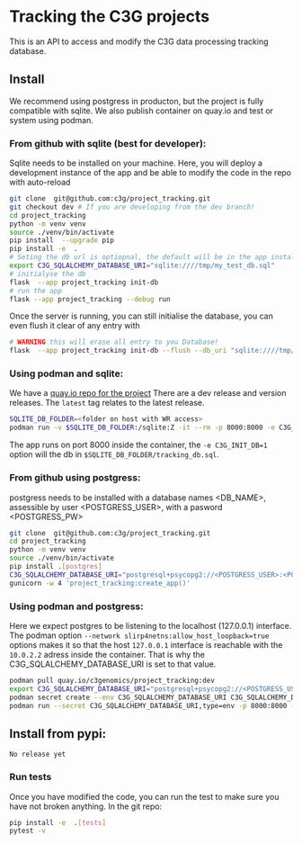 # Tracking the C3G projects

This is an API to access and modify the C3G data processing tracking database.

## Install
We recommend using postgress in producton, but the project is fully compatible with sqlite.
We also publish container on quay.io and test or system using podman.
### From github with sqlite (best for developer):
Sqlite needs to be installed on your machine.
Here, you will deploy a development instance of the app and be able to modify the code in the repo with auto-reload 
```bash
git clone  git@github.com:c3g/project_tracking.git
git checkout dev # If you are developing from the dev branch!
cd project_tracking
python -m venv venv
source ./venv/bin/activate
pip install  --upgrade pip
pip install -e  .
# Seting the db url is optiopnal, the default will be in the app installation folder
export C3G_SQLALCHEMY_DATABASE_URI="sqlite:////tmp/my_test_db.sql" 
# initialyse the db
flask  --app project_tracking init-db
# run the app 
flask --app project_tracking --debug run
```

Once the server is running, you can still initialise the database, you can even flush it clear of any entry with 

```bash
# WARNING this will erase all entry to you Database!
flask  --app project_tracking init-db --flush --db_uri "sqlite:////tmp/my_test_db.sql" 

```

### Using podman and sqlite:
We have a [quay.io repo for the project](https://quay.io/repository/c3genomics/project_tracking)
There are a dev release and version releases. The `latest` tag relates to the latest release.
```bash
SQLITE_DB_FOLDER=<folder on host with WR access>
podman run -v $SQLITE_DB_FOLDER:/sqlite:Z -it --rm -p 8000:8000 -e C3G_INIT_DB=1 quay.io/c3genomics/project_tracking:dev
```
The app runs on port 8000 inside the container, the `-e C3G_INIT_DB=1` option will the db in 
`$SQLITE_DB_FOLDER/tracking_db.sql`. 



### From github using postgress:
postgress needs to be installed with a database  names <DB_NAME>,
assessible by user <POSTGRESS_USER>, with a pasword <POSTGRESS_PW>

```bash
git clone  git@github.com:c3g/project_tracking.git
cd project_tracking
python -m venv venv
source ./venv/bin/activate
pip install .[postgres]
C3G_SQLALCHEMY_DATABASE_URI="postgresql+psycopg2://<POSTGRESS_USER>:<POSTGRESS_PW>@<POSTGRESS_HOST>/<DB_NAME>?client_encoding=utf8" 
gunicorn -w 4 'project_tracking:create_app()'
````

### Using podman and postgress:
Here we expect postgres to be listening to the localhost (127.0.0.1) interface. 
The podman option `--network slirp4netns:allow_host_loopback=true` 
options makes it so that the host `127.0.0.1` interface is
reachable with the `10.0.2.2` adress inside the container. That is why the C3G_SQLALCHEMY_DATABASE_URI
is set to that value.
```bash
podman pull quay.io/c3genomics/project_tracking:dev
export C3G_SQLALCHEMY_DATABASE_URI="postgresql+psycopg2://<POSTGRESS_USER>:<POSTGRESS_PW>@10.0.2.2/<POSTGRESS_DB_NAME>?client_encoding=utf8" 
podman secret create --env C3G_SQLALCHEMY_DATABASE_URI C3G_SQLALCHEMY_DATABASE_URI
podman run --secret C3G_SQLALCHEMY_DATABASE_URI,type=env -p 8000:8000 -e C3G_INIT_DB=1 --network slirp4netns:allow_host_loopback=true quay.io/c3genomics/project_tracking:dev
```

## Install from pypi:
```
No release yet
```

### Run tests
Once you have modified the code, you can run the test to make sure you have not broken anything. In the git repo:
```bash
pip install -e  .[tests]
pytest -v
```






